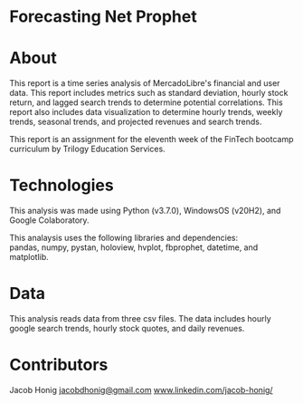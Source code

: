 # Forecasting Net Prophet

# About

This report is a time series analysis of MercadoLibre's financial and user data. This report includes metrics such as standard deviation, hourly stock return, and lagged search trends to determine potential correlations. This report also includes data visualization to determine hourly trends, weekly trends, seasonal trends, and projected revenues and search trends. 

This report is an assignment for the eleventh week of the FinTech bootcamp curriculum by Trilogy Education Services.

# Technologies

This analysis was made using Python (v3.7.0), WindowsOS (v20H2), and Google Colaboratory.

This analaysis uses the following libraries and dependencies: <br/>
pandas, numpy, pystan, holoview, hvplot, fbprophet, datetime, and matplotlib.

# Data

This analysis reads data from three csv files. The data includes hourly google search trends, hourly stock quotes, and daily revenues. 

# Contributors

Jacob Honig jacobdhonig@gmail.com www.linkedin.com/jacob-honig/
